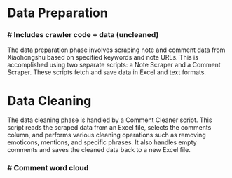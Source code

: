 
# Data Preparation
  ### # Includes crawler code + data (uncleaned)
The data preparation phase involves scraping note and comment data from Xiaohongshu based on specified keywords and note URLs. This is accomplished using two separate scripts: a Note Scraper and a Comment Scraper. These scripts fetch and save data in Excel and text formats.

# Data Cleaning

The data cleaning phase is handled by a Comment Cleaner script. This script reads the scraped data from an Excel file, selects the comments column, and performs various cleaning operations such as removing emoticons, mentions, and specific phrases. It also handles empty comments and saves the cleaned data back to a new Excel file.
  ### # Comment word cloud 









